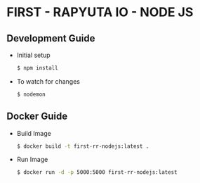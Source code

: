 # FIRST - RAPYUTA IO - NODE JS



## Development Guide

* Initial setup

    ```bash
    $ npm install
    ```

* To watch for changes

    ```bash
    $ nodemon
    ```

## Docker Guide

* Build Image

    ```bash
    $ docker build -t first-rr-nodejs:latest .
    ```

* Run Image

    ```bash
    $ docker run -d -p 5000:5000 first-rr-nodejs:latest
    ```